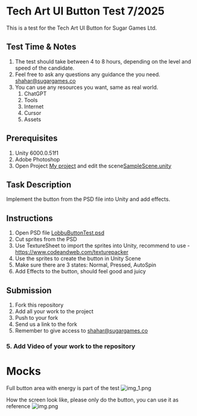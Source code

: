# Tech Art UI Button Test 7/2025

This is a
test for the Tech Art UI Button for Sugar Games Ltd.

## Test Time & Notes

1. The test should take between 4 to 8 hours, depending on the level and speed of the candidate.
2. Feel free to ask any questions any guidance the you need. [shahar@sugargames.co](https://github.com/sgr-games/ta-ui-test-2025-7)
3. You can use any resources you want, same as real world.
   1. ChatGPT
   2. Tools
   3. Internet
   4. Cursor
   5. Assets

## Prerequisites

1. Unity 6000.0.51f1
2. Adobe Photoshop
3. Open Project [My project](My%20project) and edit the scene[SampleScene.unity](My%20project/Assets/Scenes/SampleScene.unity)

## Task Description

Implement the button from the PSD file into Unity and add effects.

## Instructions

1. Open PSD file [LobbuButtonTest.psd](LobbuButtonTest.psd)
2. Cut sprites from the PSD 
3. Use TextureSheet to import the sprites into Unity, recommend to use - https://www.codeandweb.com/texturepacker
4. Use the sprites to create the button in Unity Scene
5. Make sure there are 3 states: Normal, Pressed, AutoSpin
6. Add Effects to the button, should feel good and juicy

## Submission

1. Fork this repository
2. Add all your work to the project
3. Push to your fork
4. Send us a link to the fork
5. Remember to give access to [shahar@sugargames.co](https://github.com/sgr-games/ta-ui-test-2025-7)

### 5. **Add Video of your work to the repository**

# Mocks 

Full button area with energy is part of the test
![img_1.png](img_1.png)

How the screen look like, please only do the button, you can use it as reference 
![img.png](img.png)
